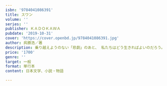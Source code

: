 ```yaml
---
isbn: '9784041086391'
title: スワン
volume: ''
series: ''
publisher: ＫＡＤＯＫＡＷＡ
pubdate: '2019-10-31'
cover: 'https://cover.openbd.jp/9784041086391.jpg'
author: 呉勝浩／著
description: 乗り越えようのない「悲劇」のあと、 私たちはどう生きればよいのだろう。
price: '1700'
genre: ''
target: 一般
format: 単行本
content: 日本文学、小説・物語

---
```

